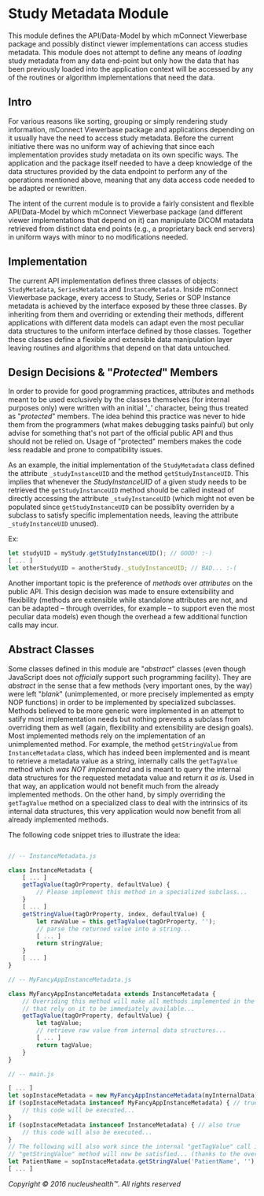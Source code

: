 # Study Metadata Module

This module defines the API/Data-Model by which mConnect Viewerbase package and
possibly distinct viewer implementations can access studies metadata. This
module does not attempt to define any means of _loading_ study metadata from any
data end-point but only how the data that has been previously loaded into the
application context will be accessed by any of the routines or algorithm
implementations that need the data.

## Intro

For various reasons like sorting, grouping or simply rendering study
information, mConnect Viewerbase package and applications depending on it usually
have the need to access study metadata. Before the current initiative there was
no uniform way of achieving that since each implementation provides study
metadata on its own specific ways. The application and the package itself needed
to have a deep knowledge of the data structures provided by the data endpoint to
perform any of the operations mentioned above, meaning that any data access code
needed to be adapted or rewritten.

The intent of the current module is to provide a fairly consistent and flexible
API/Data-Model by which mConnect Viewerbase package (and different viewer
implementations that depend on it) can manipulate DICOM matadata retrieved from
distinct data end points (e.g., a proprietary back end servers) in uniform ways
with minor to no modifications needed.

## Implementation

The current API implementation defines three classes of objects:
`StudyMetadata`, `SeriesMetadata` and `InstanceMetadata`. Inside mConnect Viewerbase
package, every access to Study, Series or SOP Instance metadata is achieved by
the interface exposed by these three classes. By inheriting from them and
overriding or extending their methods, different applications with different
data models can adapt even the most peculiar data structures to the uniform
interface defined by those classes. Together these classes define a flexible and
extensible data manipulation layer leaving routines and algorithms that depend
on that data untouched.

## Design Decisions & "_Protected_" Members

In order to provide for good programming practices, attributes and methods meant
to be used exclusively by the classes themselves (for internal purposes only)
were written with an initial '\_' character, being thus treated as "_protected_"
members. The idea behind this practice was never to hide them from the
programmers (what makes debugging tasks painful) but only advise for something
that's not part of the official public API and thus should not be relied on.
Usage of "protected" members makes the code less readable and prone to
compatibility issues.

As an example, the initial implementation of the `StudyMetadata` class defined
the attribute `_studyInstanceUID` and the method `getStudyInstanceUID`. This
implies that whenever the _StudyInstanceUID_ of a given study needs to be
retrieved the `getStudyInstanceUID` method should be called instead of directly
accessing the attribute `_studyInstanceUID` (which might not even be populated
since `getStudyInstanceUID` can be possiblity overriden by a subclass to satisfy
specific implementation needs, leaving the attribute `_studyInstanceUID`
unused).

Ex:

```javascript
let studyUID = myStudy.getStudyInstanceUID(); // GOOD! :-)
[ ... ]
let otherStudyUID = anotherStudy._studyInstanceUID; // BAD... :-(
```

Another important topic is the preference of _methods_ over _attributes_ on the
public API. This design decision was made to ensure extensibility and
flexibility (methods are extensible while standalone attributes are not, and can
be adapted – through overrides, for example – to support even the most peculiar
data models) even though the overhead a few additional function calls may incur.

## Abstract Classes

Some classes defined in this module are "_abstract_" classes (even though
JavaScript does not _officially_ support such programming facility). They are
_abstract_ in the sense that a few methods (very important ones, by the way)
were left "_blank_" (unimplemented, or more precisely implemented as empty NOP
functions) in order to be implemented by specialized subclasses. Methods
believed to be more generic were implemented in an attempt to satify most
implementation needs but nothing prevents a subclass from overriding them as
well (again, flexibility and extensibility are design goals). Most implemented
methods rely on the implementation of an unimplemented method. For example, the
method `getStringValue` from `InstanceMetadata` class, which has indeed been
implemented and is meant to retrieve a metadata value as a string, internally
calls the `getTagValue` method which _was NOT implemented_ and is meant to query
the internal data structures for the requested metadata value and return it _as
is_. Used in that way, an application would not benefit much from the already
implemented methods. On the other hand, by simply overriding the `getTagValue`
method on a specialized class to deal with the intrinsics of its internal data
structures, this very application would now benefit from all already implemented
methods.

The following code snippet tries to illustrate the idea:

```javascript

// -- InstanceMetadata.js

class InstanceMetadata {
    [ ... ]
    getTagValue(tagOrProperty, defaultValue) {
        // Please implement this method in a specialized subclass...
    }
    [ ... ]
    getStringValue(tagOrProperty, index, defaultValue) {
        let rawValue = this.getTagValue(tagOrProperty, '');
        // parse the returned value into a string...
        [ ... ]
        return stringValue;
    }
    [ ... ]
}

// -- MyFancyAppInstanceMetadata.js

class MyFancyAppInstanceMetadata extends InstanceMetadata {
    // Overriding this method will make all methods implemented in the super class
    // that rely on it to be immediately available...
    getTagValue(tagOrProperty, defaultValue) {
        let tagValue;
        // retrieve raw value from internal data structures...
        [ ... ]
        return tagValue;
    }
}

// -- main.js

[ ... ]
let sopInstaceMetadata = new MyFancyAppInstanceMetadata(myInternalData);
if (sopInstaceMetadata instanceof MyFancyAppInstanceMetadata) { // true
    // this code will be executed...
}
if (sopInstaceMetadata instanceof InstanceMetadata) { // also true
    // this code will also be executed...
}
// The following will also work since the internal "getTagValue" call inside
// "getStringValue" method will now be satisfied... (thanks to the override)
let PatientName = sopInstaceMetadata.getStringValue('PatientName', '');
[ ... ]

```

_Copyright &copy; 2016 nucleushealth&trade;. All rights reserved_
